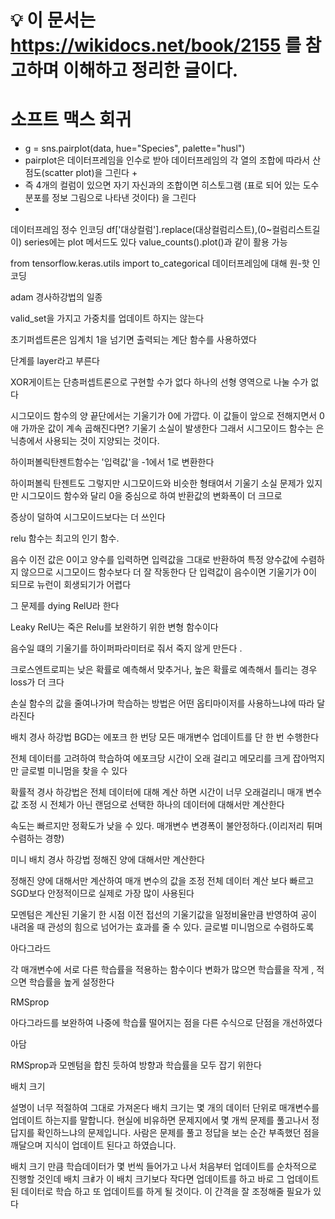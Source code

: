# :bulb: 이 문서는  https://wikidocs.net/book/2155 를 참고하며 이해하고 정리한 글이다.




# 소프트 맥스 회귀

+ g = sns.pairplot(data, hue="Species", palette="husl")
+ pairplot은 데이터프레임을 인수로 받아 데이터프레임의 각 열의 조합에 따라서 산점도(scatter plot)을 그린다 +
+ 즉 4개의 컬럼이 있으면 자기 자신과의 조합이면 히스토그램 (표로 되어 있는 도수 분포를 정보 그림으로 나타낸 것이다) 을 그린다
+ 

데이터프레임 정수 인코딩 
df['대상컬럼'].replace(대상컬럼리스트),(0~컬럼리스트길이)
series에는 plot 메서드도 있다 value_counts().plot()과 같이 활용 가능 


from tensorflow.keras.utils import to_categorical
데이터프레임에 대해 원-핫 인코딩

adam 경사하강법의 일종

valid_set을 가지고 가중치를 업데이트 하지는 않는다


초기퍼셉트론은 임계치 1을 넘기면 출력되는 계단 함수를 사용하였다



단계를 layer라고 부른다 



XOR게이트는 단층퍼셉트론으로 구현할 수가 없다 하나의 선형 영역으로 나눌 수가 없다


시그모이드 함수의 양 끝단에서는 기울기가 0에 가깝다. 이 값들이 앞으로 전해지면서 0애 가까운 값이 계속 곱해진다면? 기울기 소실이 발생한다
그래서 시그모이드 함수는 은닉층에서 사용되는 것이 지양되는 것이다. 


하이퍼볼릭탄젠트함수는 '입력값'을 -1에서 1로 변환한다

하이퍼볼릭 탄젠트도 그렇지만 시그모이드와 비슷한 형태여서 기울기 소실 문제가 있지만 시그모이드 함수와 달리 0을 중심으로 하여 반환값의 변화폭이 더 크므로 

증상이 덜하여 시그모이드보다는 더 쓰인다


relu 함수는 최고의 인기 함수. 

음수 이전 값은 0이고 양수를 입력하면 입력값을 그대로 반환하여 특정 양수값에 수렴하지 않으므로 시그모이드 함수보다 더 잘 작동한다  단 입력값이 음수이면 기울기가 0이 되므로 뉴런이 회생되기가 어렵다

그 문제를 dying RelU라 한다 


Leaky RelU는 죽은 Relu를 보완하기 위한 변형 함수이다 

음수일 떄의 기울기를 하이퍼파라미터로 줘서 죽지 않게 만든다 .


크로스엔트로피는 낮은 확률로 예측해서 맞추거나, 높은 확률로 예측해서 틀리는 경우 loss가 더 크다



손실 함수의 값을 줄여나가며 학습하는 방법은 어떤 옵티마이저를 사용하느냐에 따라 달라진다 

배치 경사 하강법 BGD는 에포크 한 번당 모든 매개변수 업데이트를 단 한 번 수행한다

전체 데이터를 고려하여 학습하여 에포크당 시간이 오래 걸리고 메모리를 크게 잡아먹지만 글로벌 미니멈을 찾을 수 있다


확률적 경사 하강법은 전체 데이터에 대해 계산 하면 시간이 너무 오래걸리니 매개 변수값 조정 시 전체가 아닌 랜덤으로 선택한 하나의 데이터에 대해서만 계산한다

속도는 빠르지만 정확도가 낮을 수 있다. 매개변수 변경폭이 불안정하다.(이리저리 튀며 수렴하는 경향)


미니 배치 경사 하강법 정해진 양에 대해서만 계산한다

정해진 양에 대해서만 계산하여 매개 변수의 값을 조정 전체 데이터 계산 보다 빠르고 SGD보다 안정적이므로 실제로 가장 많이 사용된다 



모멘텀은 계산된 기울기 한 시점 이전 접선의 기울기값을 일정비율만큼 반영하여 공이 내려올 때 관성의 힘으로 넘어가는 효과를 줄 수 있다. 글로벌 미니멈으로 수렴하도록


아다그라드 

각 매개변수에 서로 다른 학습률을 적용하는 함수이다  변화가 많으면 학습률을 작게 , 적으면 학습률을 높게 설정한다 


RMSprop

아다그라드를 보완하여 나중에 학습률 떨어지는 점을 다른 수식으로 단점을 개선하였다

아담 

RMSprop과 모멘텀을 합친 듯하여 방향과 학습률을 모두 잡기 위한다


배치 크기

설명이 너무 적절하여 그대로 가져온다
배치 크기는 몇 개의 데이터 단위로 매개변수를 업데이트 하는지를 말합니다. 
현실에 비유하면 문제지에서 몇 개씩 문제를 풀고나서 정답지를 확인하느냐의 문제입니다.
사람은 문제를 풀고 정답을 보는 순간 부족했던 점을 깨달으며 지식이 업데이트 된다고 하였습니다.

배치 크기 만큼 학습데이터가 몇 번씩 들어가고 나서 처음부터 업데이트를 순차적으로 진행할 것인데
배치 크ꈰ가 이 배치 크기보다 작다면 업데이트를 하고 바로 그 업데이트된 데이터로 학습 하고 또 업데이트를 하게 될 것이다.
이 간격을 잘 조정해줄 필요가 있다 

